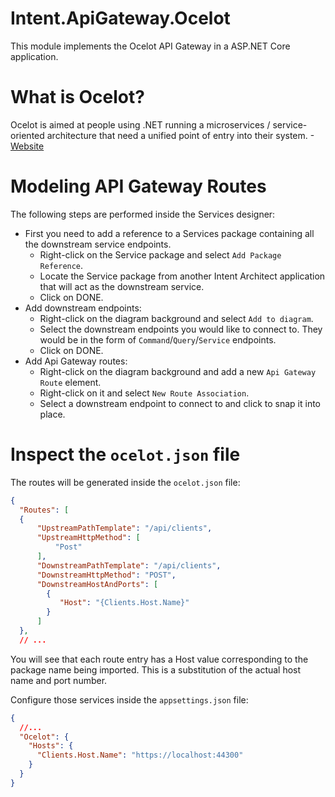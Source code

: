 # Intent.ApiGateway.Ocelot

This module implements the Ocelot API Gateway in a ASP.NET Core application.

# What is Ocelot?

Ocelot is aimed at people using .NET running a microservices / service-oriented architecture that need a unified point of entry into their system.
-[Website](https://ocelot.readthedocs.io/en/latest/introduction/bigpicture.html#big-picture)

# Modeling API Gateway Routes

The following steps are performed inside the Services designer:

- First you need to add a reference to a Services package containing all the downstream service endpoints.
  - Right-click on the Service package and select `Add Package Reference`.
  - Locate the Service package from another Intent Architect application that will act as the downstream service.
  - Click on DONE.
- Add downstream endpoints:
  - Right-click on the diagram background and select `Add to diagram`.
  - Select the downstream endpoints you would like to connect to. They would be in the form of `Command`/`Query`/`Service` endpoints.
  - Click on DONE.
- Add Api Gateway routes:
  - Right-click on the diagram background and add a new `Api Gateway Route` element.
  - Right-click on it and select `New Route Association`.
  - Select a downstream endpoint to connect to and click to snap it into place.

# Inspect the `ocelot.json` file

The routes will be generated inside the `ocelot.json` file:

```json
{
  "Routes": [
  {
      "UpstreamPathTemplate": "/api/clients",
      "UpstreamHttpMethod": [
          "Post"
      ],
      "DownstreamPathTemplate": "/api/clients",
      "DownstreamHttpMethod": "POST",
      "DownstreamHostAndPorts": [
        {
           "Host": "{Clients.Host.Name}"
        }
      ]
  },
  // ...
```

You will see that each route entry has a Host value corresponding to the package name being imported.
This is a substitution of the actual host name and port number.

Configure those services inside the `appsettings.json` file:

```json
{
  //...
  "Ocelot": {
    "Hosts": {
      "Clients.Host.Name": "https://localhost:44300"
    }
  }
}
```